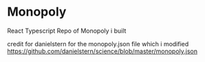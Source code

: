 # Monopoly
 React Typescript Repo of Monopoly i built

credit for danielstern for the monopoly.json file which i modified
https://github.com/danielstern/science/blob/master/monopoly.json